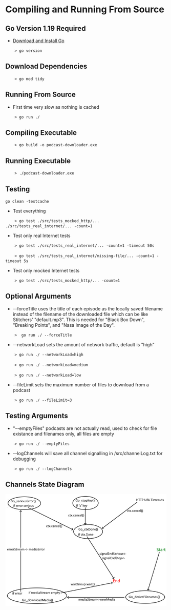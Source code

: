 
# Compiling and Running From Source

## Go Version 1.19 Required

  - <a href='https://go.dev/doc/install'>Download and Install Go</a>
```
    > go version
```


## Download Dependencies
```
    > go mod tidy
```

## Running From Source 

  - First time very slow as nothing is cached

```
    > go run ./
```
## Compiling Executable
```
    > go build -o podcast-downloader.exe
```
## Running Executable
```
    > ./podcast-downloader.exe
```

## Testing
    go clean -testcache 

  - Test everything
```
    > go test ./src/tests_mocked_http/... ./src/tests_real_internet/... -count=1
```
  - Test only real Internet tests
```
    > go test ./src/tests_real_internet/... -count=1 -timeout 50s     

    > go test ./src/tests_real_internet/missing-file/... -count=1 -timeout 5s
```
  - Test only mocked Internet tests
```
    > go test ./src/tests_mocked_http/... -count=1
```

## Optional Arguments
  - --forceTitle uses the title of each episode as the locally saved filename
  instead of the filename of the downloaded file which can be like Stitchers' "default.mp3".
  This is needed for "Black Box Down", "Breaking Points", and "Nasa Image of the Day".
```
    >  go run ./ --forceTitle
```

  - --networkLoad sets the amount of network traffic, default is "high"
```      
    > go run ./ --networkLoad=high
      
    > go run ./ --networkLoad=medium
      
    > go run ./ --networkLoad=low 
```
  - --fileLimit sets the maximum number of files to download from a podcast
```
    > go run ./ --fileLimit=3
```
## Testing Arguments

  - "--emptyFiles" podcasts are not actually read, used to check for file existance and filenames only, all files are empty
```    
    > go run ./ --emptyFiles
```
  - --logChannels will save all channel signalling in /src/channelLog.txt for debugging
```
    > go run ./ --logChannels
```


## Channels State Diagram
 
![How go routines, waitGroups, and channels interact](src/images/channels.png)







